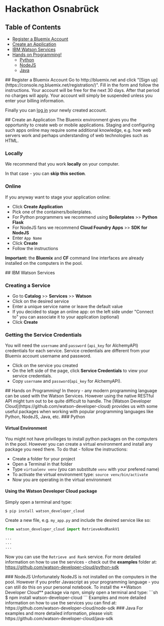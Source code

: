 # Hackathon Osnabrück

## Table of Contents
  * [Register a Bluemix Account](#bluemixlogin)
  * [Create an Application](#createapp)
  * [IBM Watson Services](#services)
  * [Hands on Programming!](#programming)
    * [Python](#python)
    * [NodeJS](#nodejs)
    * [Java](#java)


<a name="bluemixlogin" />
## Register a Bluemix Account
Go to http://bluemix.net and click "[Sign up](https://console.ng.bluemix.net/registration/)". Fill in the form and follow the instructions. Your account will be free for the next 30 days. After that period no charges will apply. Your account will simply be suspended unless you enter your billing information.

Finally you can [log in](https://idaas.iam.ibm.com/) your newly created account.


<a name="createapp" />
## Create an Application
The Bluemix environment gives you the opportunity to create web or mobile applications. Staging and configuring such apps online may require some additional knowledge, e.g. how web servers work and perhaps understanding of web technologies such as HTML.

### Locally
We recommend that you work **locally** on your computer.

In that case - you can **skip this section**.

### Online
If you anyway want to stage your application online:
  - Click **Create Application**
  - Pick one of the containers/boilerplates.
   - For Python programmers we recommend using **Boilerplates** >> **Python Flask**
   - For NodeJS fans we recommend **Cloud Foundry Apps** >> **SDK for NodeJS**
  - Enter `App Name`
  - Click **Create**
  - Follow the instructions

**Important:** the **Bluemix** and **CF** command line interfaces are already installed on the computers in the pool.


<a name="services" />
## IBM Watson Services

### Creating a Service
- Go to **Catalog** >> **Services** >> **Watson**
- Click on the desired service
- Enter a unique service name or leave the default value
- If you decided to stage an online app: on the left side under "Connect to" you can associate it to your application (optional)
- Click **Create**

### Getting the Service Credentials
You will need the `username` and `password` (`api_key` for AlchemyAPI) credentials for each service. Service credentials are different from your Bluemix account username and password.

- Click on the service you created
- On the left side of the page, click **Service Credentials** to view your service credentials.
- Copy `username` and `password`(`api_key` for AlchemyAPI).

<a name="programming" />
## Hands on Programming!
In theory - any modern programming language can be used with the Watson Services. However using the native RESTful API might turn out to be quite difficult to handle. The [Watson Developer Cloud](https://github.com/watson-developer-cloud) provides us with some useful packages when working with popular programming languages like Python, NodeJS, Java, etc.

<a name="python" />
### Python

#### Virtual Environment
You might not have privilleges to install python packages on the computers in the pool. However you can create a virtual environment and install any package you need there. To do that - follow the instructions:
- Create a folder for your project
- Open a Terminal in that folder
- Type `virtualenv venv` (you can substitute `venv` with your prefered name)
- To activate the virtual environment type: `source venv/bin/activate`
- Now you are operating in the virtual environment

#### Using the Watson Developer Cloud package
Simply open a terminal and type:
```sh
$ pip install watson_developer_cloud
```

Create a new file, e.g. `my_app.py` and include the desired service like so:
```python
from watson_developer_cloud import RetrieveAndRankV1

...
...
...
```

Now you can use the `Retrieve and Rank` service. For more detailed information on how to use the services - check out the **examples** folder at: https://github.com/watson-developer-cloud/python-sdk

<a name="nodejs" />
### NodeJS
Unfortunately NodeJS is not installed on the computers in the pool. However if you prefer Javascript as your programming language - you can still do this on your personal notebook. To install the **Watson Developer Cloud** package via npm, simply open a terminal and type:
```sh
$ npm install watson-developer-cloud
```
Examples and more detailed information on how to use the services you can find at: https://github.com/watson-developer-cloud/node-sdk

<a name="java" />
### Java
For examples and more detailed information, please visit: https://github.com/watson-developer-cloud/java-sdk
